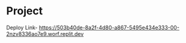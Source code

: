 # Project
Deploy Link- https://503b40de-8a2f-4d80-a867-5495e434e333-00-2nzv8336ao7e9.worf.replit.dev

